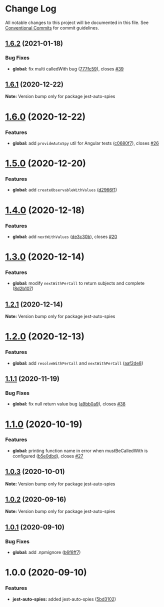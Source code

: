 # Change Log

All notable changes to this project will be documented in this file.
See [Conventional Commits](https://conventionalcommits.org) for commit guidelines.

## [1.6.2](https://github.com/hirezio/auto-spies/compare/jest-auto-spies@1.6.1...jest-auto-spies@1.6.2) (2021-01-18)


### Bug Fixes

* **global:** fix multi calledWith bug ([777fc59](https://github.com/hirezio/auto-spies/commit/777fc59a3fc2cff80787bed37c385d1f2e664704)), closes [#39](https://github.com/hirezio/auto-spies/issues/39)





## [1.6.1](https://github.com/hirezio/auto-spies/compare/jest-auto-spies@1.6.0...jest-auto-spies@1.6.1) (2020-12-22)

**Note:** Version bump only for package jest-auto-spies





# [1.6.0](https://github.com/hirezio/auto-spies/compare/jest-auto-spies@1.5.0...jest-auto-spies@1.6.0) (2020-12-22)


### Features

* **global:** add `provideAutoSpy` util for Angular tests ([c0680f7](https://github.com/hirezio/auto-spies/commit/c0680f79af1e62a35ff65d96a6ffdb4d127abb7c)), closes [#26](https://github.com/hirezio/auto-spies/issues/26)





# [1.5.0](https://github.com/hirezio/auto-spies/compare/jest-auto-spies@1.4.0...jest-auto-spies@1.5.0) (2020-12-20)


### Features

* **global:** add `createObservableWithValues` ([d2966f1](https://github.com/hirezio/auto-spies/commit/d2966f1db54dba5adcf2ee051ba0962eb9c14e7c))





# [1.4.0](https://github.com/hirezio/auto-spies/compare/jest-auto-spies@1.3.0...jest-auto-spies@1.4.0) (2020-12-18)


### Features

* **global:** add `nextWithValues` ([de3c30b](https://github.com/hirezio/auto-spies/commit/de3c30b6c6bcc54db6c95f8247ed0bdd5c918493)), closes [#20](https://github.com/hirezio/auto-spies/issues/20)





# [1.3.0](https://github.com/hirezio/auto-spies/compare/jest-auto-spies@1.2.1...jest-auto-spies@1.3.0) (2020-12-14)


### Features

* **global:** modify `nextWithPerCall` to return subjects and complete ([8d2b107](https://github.com/hirezio/auto-spies/commit/8d2b107b6c713773e5073ff8c22e3db58cbbcb51))





## [1.2.1](https://github.com/hirezio/auto-spies/compare/jest-auto-spies@1.2.0...jest-auto-spies@1.2.1) (2020-12-14)

**Note:** Version bump only for package jest-auto-spies





# [1.2.0](https://github.com/hirezio/auto-spies/compare/jest-auto-spies@1.1.1...jest-auto-spies@1.2.0) (2020-12-13)


### Features

* **global:** add `resolveWithPerCall` and `nextWithPerCall` ([aaf2de8](https://github.com/hirezio/auto-spies/commit/aaf2de83fe9edc02dfc81da5e4b617343ea3b4b0))





## [1.1.1](https://github.com/hirezio/auto-spies/compare/jest-auto-spies@1.1.0...jest-auto-spies@1.1.1) (2020-11-19)


### Bug Fixes

* **global:** fix null return value bug ([a9bb0a9](https://github.com/hirezio/auto-spies/commit/a9bb0a988d913f3a1192d736a583c34fbc5aefb1)), closes [#38](https://github.com/hirezio/auto-spies/issues/38)





# [1.1.0](https://github.com/hirezio/auto-spies/compare/jest-auto-spies@1.0.3...jest-auto-spies@1.1.0) (2020-10-19)


### Features

* **global:** printing function name in error when mustBeCalledWith is configured ([b5e0dbd](https://github.com/hirezio/auto-spies/commit/b5e0dbdf812d4c45f8109397e5aa4d33ffc37d82)), closes [#27](https://github.com/hirezio/auto-spies/issues/27)





## [1.0.3](https://github.com/hirezio/auto-spies/compare/jest-auto-spies@1.0.2...jest-auto-spies@1.0.3) (2020-10-01)

**Note:** Version bump only for package jest-auto-spies





## [1.0.2](https://github.com/hirezio/auto-spies/compare/jest-auto-spies@1.0.1...jest-auto-spies@1.0.2) (2020-09-16)

**Note:** Version bump only for package jest-auto-spies





## [1.0.1](https://github.com/hirezio/auto-spies/compare/jest-auto-spies@1.0.0...jest-auto-spies@1.0.1) (2020-09-10)


### Bug Fixes

* **global:** add .npmignore ([b6f8ff7](https://github.com/hirezio/auto-spies/commit/b6f8ff7008634c377d541803beaf0d3068343a8b))





# 1.0.0 (2020-09-10)

### Features

- **jest-auto-spies:** added jest-auto-spies ([5bd3102](https://github.com/hirezio/auto-spies/commit/5bd31023064288a0589677192620650b295984a0))
